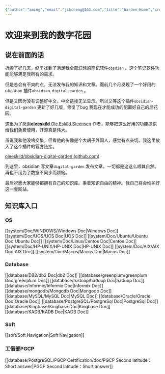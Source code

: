 ```yaml
---
{"author":"aming","email":"jikcheng@163.com","title":"Garden Home","creation_date":"2022-10-25 21:34","Last modified date":"2022-11-27 18:26","tags":["Garden Home","gardenEntry"],"File Folder with relative path":"/","remark":null,"other":null,"dg-home":true,"dg-publish":true,"permalink":"/garden-home/","dgPassFrontmatter":true}
---
```





# 欢迎来到我的数字花园
## 说在前面的话


折腾了好几天，终于找到了满足我全部幻想的笔记软件`obsdian` 。这个笔记软件功能能够满足我所有的需求。

但是总会有不爽的点，无法发布我的知识和文章。而前几个月发现了一个好用的obsidian 插件`obsidian-digital-garden` 。

但是又因为没有调整好中文，中文链接无法显示。所以又等这个插件`obsidian-digital-garden` 更新了好几版，修复了bug 我现在才能成功的配置好自己的后花园。

这里为了感谢[**oleeskild** Ole Eskild Steensen](https://github.com/oleeskild)  作者，能够把这么好用的功能提供给我们免费使用，开源真是伟大。

虽说我和他没啥交集，但看他的头像是个大胡子外国人，感觉有点亲切。我这里放入了这个插件的官方链接。

[oleeskild/obsidian-digital-garden (github.com)](https://github.com/oleeskild/Obsidian-Digital-Garden)

到这里，obsidian 写文章`digital-garden` 发布文章。一切都是这这么顺其自然。再也不用为了数据不同步而烦恼。

最后祝愿大家能够都拥有自己的知识库。秉着知识自由的精神。我自己将会维护好这一套网站。

## 知识库入口

###  OS

<div class="transclusion internal-embed is-loaded"><div class="markdown-embed">





[[system/Doc/WINDOWS/Windows Doc\|Windows Doc]]
[[system/Doc/UOS/UOS Doc\|UOS Doc]]
[[system/Doc/Ubuntu/Ubuntu Doc\|Ubuntu Doc]]
[[system/Doc/Linux/Centos Doc\|Centos Doc]]
[[system/Doc/HP-UNIX/HP-UNIX Doc\|HP-UNIX Doc]]
[[system/Doc/AIX/AIX Doc\|AIX Doc]]
[[system/Doc/Macos/Macos Doc\|Macos Doc]]

</div></div>

###  Database

<div class="transclusion internal-embed is-loaded"><div class="markdown-embed">




[[database/DB2/db2 Doc\|db2 Doc]]
[[database/greenplum/greenplum Doc\|greenplum Doc]]
[[database/hadoop/hadoop Doc\|hadoop Doc]]
[[database/Informix/Informix Doc\|Informix Doc]]
[[database/mongodb/Mongodb Doc\|Mongodb Doc]]
[[database/MySQL/MySQL Doc\|MySQL Doc]]
[[database/Oracle/Oracle Doc\|Oracle Doc]]
[[database/PostgreSQL/PostgreSql Doc\|PostgreSql Doc]]
[[database/Kingbase/Kingbase Doc\|Kingbase Doc]]
[[database/KADB/KADB Doc\|KADB Doc]]

</div></div>

###  Soft 
[[soft/Soft Navigation\|Soft Navigation]]
### 工信部PGCP
[[database/PostgreSQL/PGCP Certification/doc/PGCP Second latitude：Short answer\|PGCP Second latitude：Short answer]]




